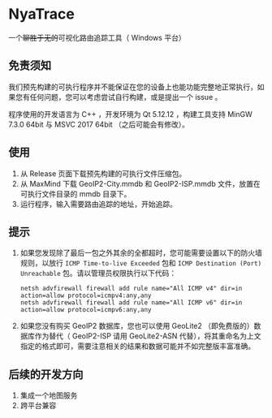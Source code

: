 # NyaTrace

一个~~聊胜于无的~~可视化路由追踪工具（ Windows 平台）

## 免责须知

我们预先构建的可执行程序并不能保证在您的设备上也能功能完整地正常执行，如果您有任何问题，您可以考虑尝试自行构建，或是提出一个 issue 。

程序使用的开发语言为 C++ ，开发环境为 Qt 5.12.12 ，构建工具支持 MinGW 7.3.0 64bit 与 MSVC 2017 64bit （之后可能会有修改）。

## 使用

1. 从 Release 页面下载预先构建的可执行文件压缩包。
2. 从 MaxMind 下载 GeoIP2-City.mmdb 和 GeoIP2-ISP.mmdb 文件，放置在可执行文件目录的 mmdb 目录下。
3. 运行程序，输入需要路由追踪的地址，开始追踪。

## 提示

1. 如果您发现除了最后一包之外其余的全都超时，您可能需要设置以下的防火墙规则，以放行 `ICMP Time-to-live Exceeded` 包和 `ICMP Destination (Port) Unreachable` 包。请以管理员权限执行以下代码：

    ```
    netsh advfirewall firewall add rule name="All ICMP v4" dir=in action=allow protocol=icmpv4:any,any
    netsh advfirewall firewall add rule name="All ICMP v6" dir=in action=allow protocol=icmpv6:any,any
    ```

2. 如果您没有购买 GeoIP2 数据库，您也可以使用 GeoLite2 （即免费版的）数据库作为替代（ GeoIP2-ISP 请用 GeoLite2-ASN 代替），将其重命名为上文指定的格式即可，需要注意相关的结果和数据可能并不如完整版丰富准确。

## 后续的开发方向

1. 集成一个地图服务
2. 跨平台兼容
